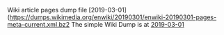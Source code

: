 Wiki article pages dump file [2019-03-01](https://dumps.wikimedia.org/enwiki/20190301/enwiki-20190301-pages-meta-current.xml.bz2
The simple Wiki Dump is at [2019-03-01](https://dumps.wikimedia.org/simplewiki/20190301/)
